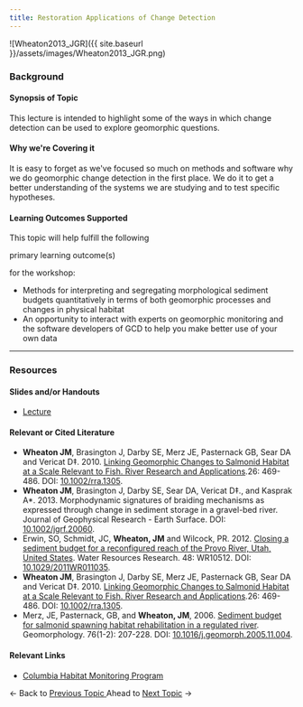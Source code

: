 ```yaml
---
title: Restoration Applications of Change Detection
---
```


![Wheaton2013_JGR]({{ site.baseurl }}/assets/images/Wheaton2013_JGR.png)

### Background

#### Synopsis of Topic

This lecture is intended to highlight some of the ways in which change detection can be used to explore geomorphic questions. 

#### Why we're Covering it

It is easy to forget as we've focused so much on methods and software why we do geomorphic change detection in the first place. We do it to get a better understanding of the systems we are studying and to test specific hypotheses. 

#### Learning Outcomes Supported

This topic will help fulfill the following 

primary learning outcome(s)

 for the workshop:

- Methods for interpreting and segregating morphological sediment budgets quantitatively in terms of both geomorphic processes and changes in physical habitat
- An opportunity to interact with experts on geomorphic monitoring and the software developers of GCD to help you make better use of your own data

------

### Resources

#### Slides and/or Handouts

-  [Lecture](http://etal.usu.edu/GCD/Workshop/2015_RRNW/Lectures/B_Applications.pdf)  

#### 

#### Relevant or Cited Literature

- **Wheaton JM**, Brasington J, Darby SE, Merz JE, Pasternack GB, Sear DA and Vericat D‡. 2010. [Linking Geomorphic Changes to Salmonid Habitat at a Scale Relevant to Fish. River Research and Applications](http://www.joewheaton.org/Home/research/paper-downloads/Wheaton_EcohydraulicSI_RRA.pdf).26: 469-486. DOI: [10.1002/rra.1305](http://dx.doi.org/10.1002/rra.1305).
- **Wheaton JM**, Brasington J, Darby SE, Sear DA, Vericat D‡., and Kasprak A*. 2013. Morphodynamic signatures of braiding mechanisms as expressed through change in sediment storage in a gravel-bed river. Journal of Geophysical Research - Earth Surface. DOI: [10.1002/jgrf.20060](http://dx.doi.org/10.1002/jgrf.20060).
- Erwin, SO, Schmidt, JC, **Wheaton, JM** and Wilcock, PR. 2012. [Closing a sediment budget for a reconfigured reach of the Provo River, Utah, United States](http://etal.usu.edu/Downloads/wrcr13567.pdf). Water Resources Research. 48: WR10512. DOI: [10.1029/2011WR011035](http://dx.doi.org/10.1029/2011WR011035).
- **Wheaton JM**, Brasington J, Darby SE, Merz JE, Pasternack GB, Sear DA and Vericat D‡. 2010. [Linking Geomorphic Changes to Salmonid Habitat at a Scale Relevant to Fish. River Research and Applications](http://www.joewheaton.org/Home/research/paper-downloads/Wheaton_EcohydraulicSI_RRA.pdf).26: 469-486. DOI: [10.1002/rra.1305](http://dx.doi.org/10.1002/rra.1305).
- Merz, JE, Pasternack, GB, and **Wheaton, JM**, 2006. [Sediment budget for salmonid spawning habitat rehabilitation in a regulated river](http://etal.usu.edu/Downloads/Merz_Sedbudget.pdf). Geomorphology. 76(1-2): 207-228. DOI: [10.1016/j.geomorph.2005.11.004](http://dx.doi.org/10.1016/j.geomorph.2005.11.004).

#### Relevant Links

- [Columbia Habitat Monitoring Program](http://champmonitoring.org/)



← Back to [Previous Topic](http://gcdworkshop.joewheaton.org/workshop-topics/versions/1-day-workshop/a---introl)[ ](http://gcdworkshop.joewheaton.org/system/errors/NodeNotFound?suri=wuid:gx:7c046a548956bd8e)               Ahead to [Next Topic](http://gcdworkshop.joewheaton.org/workshop-topics/versions/1-day-workshop/b-review-of-topographic-data-sources-surveys)  →
